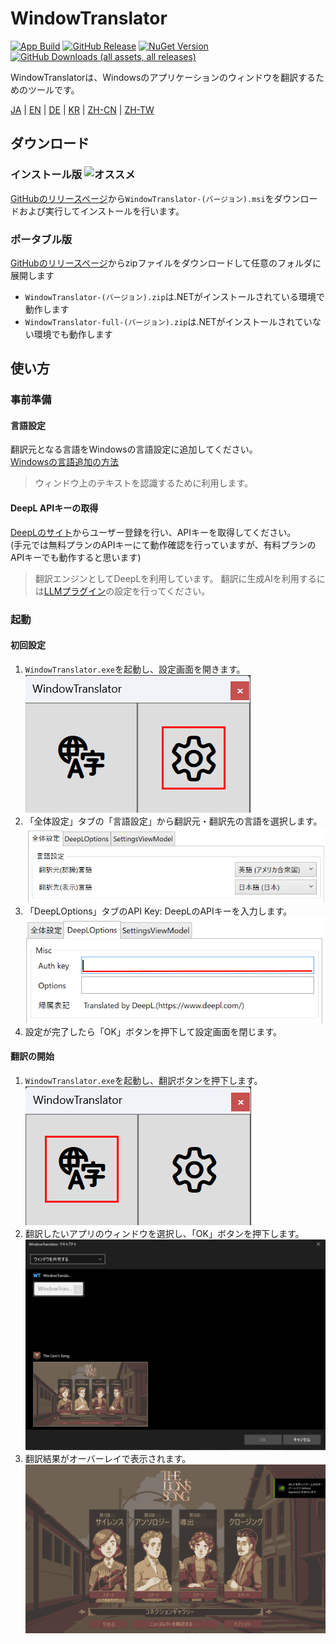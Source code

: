 # WindowTranslator

[![App Build](https://github.com/Freeesia/WindowTranslator/actions/workflows/dotnet-desktop.yml/badge.svg)](https://github.com/Freeesia/WindowTranslator/actions/workflows/dotnet-desktop.yml)
[![GitHub Release](https://img.shields.io/github/v/release/Freeesia/WindowTranslator)](https://github.com/Freeesia/WindowTranslator/releases/latest)
[![NuGet Version](https://img.shields.io/nuget/v/WindowTranslator.Abstractions)](https://www.nuget.org/packages/WindowTranslator.Abstractions)
[![GitHub Downloads (all assets, all releases)](https://img.shields.io/github/downloads/Freeesia/WindowTranslator/total)](https://github.com/Freeesia/WindowTranslator/releases/latest)

WindowTranslatorは、Windowsのアプリケーションのウィンドウを翻訳するためのツールです。

[JA](README.md) | [EN](./README.en.md) | [DE](./README.de.md) | [KR](./README.kr.md) | [ZH-CN](./README.zh-cn.md) | [ZH-TW](./README.zh-tw.md)

## ダウンロード
### インストール版 ![オススメ](https://img.shields.io/badge/%E3%82%AA%E3%82%B9%E3%82%B9%E3%83%A1-brightgreen)

[GitHubのリリースページ](https://github.com/Freeesia/WindowTranslator/releases/latest)から`WindowTranslator-(バージョン).msi`をダウンロードおよび実行してインストールを行います。

### ポータブル版

[GitHubのリリースページ](https://github.com/Freeesia/WindowTranslator/releases/latest)からzipファイルをダウンロードして任意のフォルダに展開します

* `WindowTranslator-(バージョン).zip`は.NETがインストールされている環境で動作します
* `WindowTranslator-full-(バージョン).zip`は.NETがインストールされていない環境でも動作します

## 使い方

### 事前準備

#### 言語設定

翻訳元となる言語をWindowsの言語設定に追加してください。   
[Windowsの言語追加の方法](https://support.microsoft.com/ja-jp/windows/windows-%E7%94%A8%E3%81%AE%E8%A8%80%E8%AA%9E%E3%83%91%E3%83%83%E3%82%AF-a5094319-a92d-18de-5b53-1cfc697cfca8)

> ウィンドウ上のテキストを認識するために利用します。

#### DeepL APIキーの取得

[DeepLのサイト](https://www.deepl.com/ja/pro-api)からユーザー登録を行い、APIキーを取得してください。  
(手元では無料プランのAPIキーにて動作確認を行っていますが、有料プランのAPIキーでも動作すると思います)

> 翻訳エンジンとしてDeepLを利用しています。
> 翻訳に生成AIを利用するには[LLMプラグイン](https://github.com/Freeesia/WindowTranslator/wiki/LLMPlugin)の設定を行ってください。

### 起動

#### 初回設定

1. `WindowTranslator.exe`を起動し、設定画面を開きます。  
  ![設定](images/settings.png)
2. 「全体設定」タブの「言語設定」から翻訳元・翻訳先の言語を選択します。  
  ![言語設定](images/language.png)
3. 「DeepLOptions」タブのAPI Key: DeepLのAPIキーを入力します。
  ![DeepL設定](images/deepl.png)
4. 設定が完了したら「OK」ボタンを押下して設定画面を閉じます。

#### 翻訳の開始

1. `WindowTranslator.exe`を起動し、翻訳ボタンを押下します。  
  ![翻訳ボタン](images/translate.png)
2. 翻訳したいアプリのウィンドウを選択し、「OK」ボタンを押下します。
  ![ウィンドウ選択](images/select.png)
3. 翻訳結果がオーバーレイで表示されます。  
  ![翻訳結果](images/result.png)
